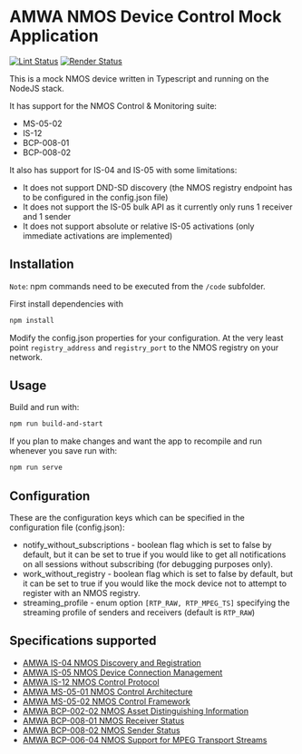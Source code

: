 # AMWA NMOS Device Control Mock Application

[![Lint Status](https://github.com/AMWA-TV/nmos-device-control-mock/workflows/Lint/badge.svg)](https://github.com/AMWA-TV/nmos-device-control-mock/actions?query=workflow%3ALint)
[![Render Status](https://github.com/AMWA-TV/nmos-device-control-mock/workflows/Render/badge.svg)](https://github.com/AMWA-TV/nmos-device-control-mock/actions?query=workflow%3ARender)

<!-- INTRO-START -->

This is a mock NMOS device written in Typescript and running on the NodeJS stack.

It has support for the NMOS Control & Monitoring suite:

* MS-05-02
* IS-12
* BCP-008-01
* BCP-008-02

It also has support for IS-04 and IS-05 with some limitations:

* It does not support DND-SD discovery (the NMOS registry endpoint has to be configured in the config.json file)
* It does not support the IS-05 bulk API as it currently only runs 1 receiver and 1 sender
* It does not support absolute or relative IS-05 activations (only immediate activations are implemented)

## Installation

`Note`: npm commands need to be executed from the `/code` subfolder.

First install dependencies with

```bash
npm install
```

Modify the config.json properties for your configuration.
At the very least point `registry_address` and `registry_port` to the NMOS registry on your network.

## Usage

Build and run with:

```bash
npm run build-and-start
```

If you plan to make changes and want the app to recompile and run whenever you save run with:

```bash
npm run serve
```

## Configuration

These are the configuration keys which can be specified in the configuration file (config.json):

* notify_without_subscriptions - boolean flag which is set to false by default, but it can be set to true if you would like to get all notifications on all sessions without subscribing (for debugging purposes only).
* work_without_registry - boolean flag which is set to false by default, but it can be set to true if you would like the mock device not to attempt to register with an NMOS registry.
* streaming_profile - enum option `[RTP_RAW, RTP_MPEG_TS]` specifying the streaming profile of senders and receivers (default is `RTP_RAW`)

## Specifications supported

* [AMWA IS-04 NMOS Discovery and Registration](https://specs.amwa.tv/is-04)
* [AMWA IS-05 NMOS Device Connection Management](https://specs.amwa.tv/is-05)
* [AMWA IS-12 NMOS Control Protocol](https://specs.amwa.tv/is-12)
* [AMWA MS-05-01 NMOS Control Architecture](https://specs.amwa.tv/ms-05-01)
* [AMWA MS-05-02 NMOS Control Framework](https://specs.amwa.tv/ms-05-02)
* [AMWA BCP-002-02 NMOS Asset Distinguishing Information](https://specs.amwa.tv/bcp-002-02)
* [AMWA BCP-008-01 NMOS Receiver Status](https://specs.amwa.tv/bcp-008-01/)
* [AMWA BCP-008-02 NMOS Sender Status](https://specs.amwa.tv/bcp-008-02/)
* [AMWA BCP-006-04 NMOS Support for MPEG Transport Streams](https://specs.amwa.tv/bcp-006-04/)

<!-- INTRO-END -->
